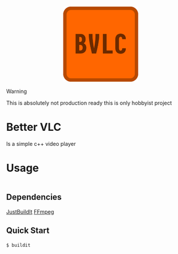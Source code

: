 <p align="center">
<img src="BVLC.png" alt="drawing" width="200"/>
</p>

> [!WARNING]
> This is absolutely not production ready this is only hobbyist project

# Better VLC

Is a simple c++ video player

# Usage

```

```

## Dependencies

[JustBuildIt](https://github.com/katusek1235/JustBuildIt)
[FFmpeg](https://ffmpeg.org)

## Quick Start

```console
$ buildit
```